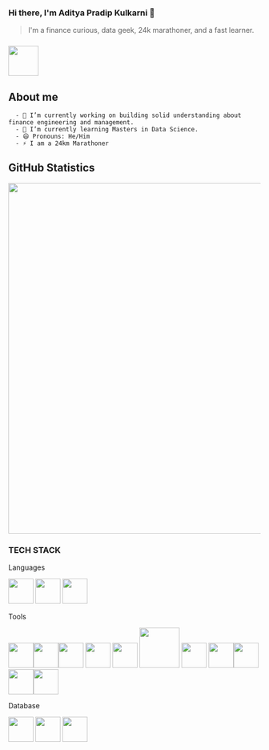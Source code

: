### Hi there, I'm Aditya Pradip Kulkarni  👋 
>  I'm a finance curious, data geek, 24k marathoner, and a fast learner.

### <img src="https://cdn.jsdelivr.net/gh/devicons/devicon/icons/linkedin/linkedin-original-wordmark.svg" link="https://www.linkedin.com/in/aditya-kulkarni-291a1a166/" height="60" width="60" />

## About me

      - 🔭 I’m currently working on building solid understanding about finance engineering and management.
      - 🌱 I’m currently learning Masters in Data Science.
      - 😄 Pronouns: He/Him
      - ⚡ I am a 24km Marathoner


## GitHub Statistics 
<img src="https://github-readme-stats.vercel.app/api?username=kulkarniaditya1002&show_icons=true&theme=city_lights" width="700">



### TECH STACK

Languages

<img src="https://cdn.jsdelivr.net/gh/devicons/devicon/icons/python/python-original-wordmark.svg" height="50" width="50" /> <img src="https://cdn.jsdelivr.net/gh/devicons/devicon/icons/r/r-original.svg" height="50" width="50" />  <img src="https://cdn.jsdelivr.net/gh/devicons/devicon/icons/javascript/javascript-original.svg" height="50" width="50" />  
          

Tools

<img src="https://cdn.jsdelivr.net/gh/devicons/devicon/icons/pandas/pandas-original-wordmark.svg" height="50" width="50"  /><img src="https://cdn.jsdelivr.net/gh/devicons/devicon/icons/numpy/numpy-original-wordmark.svg" height="50" width="50" /><img src="https://cdn.jsdelivr.net/gh/devicons/devicon/icons/jupyter/jupyter-original-wordmark.svg" height="50" width="50" /><i class="devicon-amazonwebservices-plain-wordmark" height="50" width="50"></i> <i class="devicon-centos-plain-wordmark colored" height="50" width="50"></i>  <i class="devicon-django-plain-wordmark colored" height="50" width="50"></i>  <i class="devicon-docker-plain-wordmark colored" height="80" width="80"></i>  <i class="devicon-git-plain-wordmark" height="50" width="50"></i> <img src="https://cdn.jsdelivr.net/gh/devicons/devicon/icons/redis/redis-original-wordmark.svg" height="50" width="50" /> <img src="https://cdn.jsdelivr.net/gh/devicons/devicon/icons/rstudio/rstudio-original.svg" height="50" width="50" /> <img src="https://cdn.jsdelivr.net/gh/devicons/devicon/icons/tensorflow/tensorflow-original-wordmark.svg" height="80" width="80" /> <img src="https://cdn.jsdelivr.net/gh/devicons/devicon/icons/vscode/vscode-original.svg" height="50" width="50" /> <img src="https://cdn.jsdelivr.net/gh/devicons/devicon/icons/jenkins/jenkins-original.svg" height="50" width="50" /><img src="https://cdn.jsdelivr.net/gh/devicons/devicon/icons/nginx/nginx-original.svg" height="50" width="50"/><img src="https://cdn.jsdelivr.net/gh/devicons/devicon/icons/sqlalchemy/sqlalchemy-original-wordmark.svg" height="50" width="50"  /><img src="https://cdn.jsdelivr.net/gh/devicons/devicon/icons/apachekafka/apachekafka-original-wordmark.svg" height="50" width="50"/>
          


Database

<img src="https://cdn.jsdelivr.net/gh/devicons/devicon/icons/mysql/mysql-original-wordmark.svg" height="50" width="50"/>  <img src="https://cdn.jsdelivr.net/gh/devicons/devicon/icons/postgresql/postgresql-plain-wordmark.svg" height="50" width="50"/> <img src="https://cdn.jsdelivr.net/gh/devicons/devicon/icons/mongodb/mongodb-original-wordmark.svg" height="50" width="50"/>
          
          
          
          
          
          
          

          
          
          
          
      
          
          
